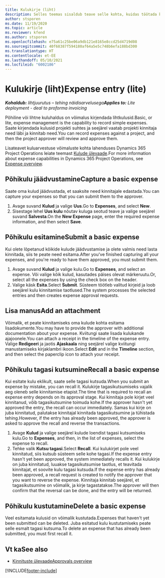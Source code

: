 ```yaml
---
title: Kulukirje (liht)
description: Selles teemas sisaldub teave selle kohta, kuidas töötada kulukirjega lihtjuurutuses.
author: stsporen
ms.date: 11/19/2020
ms.topic: article
ms.reviewer: kfend
ms.author: stsporen
ms.openlocfilehash: e75a61c25be06a9db121e8165e8ccd25d4719d08
ms.sourcegitcommit: 40f68387f594180af64a5e5c748b6efa188bd300
ms.translationtype: HT
ms.contentlocale: et-EE
ms.lasthandoff: 05/10/2021
ms.locfileid: "6002186"
---
```

# <a name="expense-entry-lite"></a><span data-ttu-id="3b914-103">Kulukirje (liht)</span><span class="sxs-lookup"><span data-stu-id="3b914-103">Expense entry (lite)</span></span>

<span data-ttu-id="3b914-104">_**Kohaldub:** lihtjuurutus – tehing näidisarvelusega_</span><span class="sxs-lookup"><span data-stu-id="3b914-104">_**Applies to:** Lite deployment - deal to proforma invoicing_</span></span>

<span data-ttu-id="3b914-105">Põhiline või lihtne kuluhaldus on võimalus kirjendada lihtkulusid.</span><span class="sxs-lookup"><span data-stu-id="3b914-105">Basic, or lite, expense management is the capability to record simple expenses.</span></span> <span data-ttu-id="3b914-106">Saate kirjendada kulusid projekti suhtes ja seejärel vaatab projekti kinnitaja need läbi ja kinnitab need.</span><span class="sxs-lookup"><span data-stu-id="3b914-106">You can record expenses against a project, and then the project approver will review and approve them.</span></span>

<span data-ttu-id="3b914-107">Lisateavet kuluarvestuse võimaluste kohta lahenduses Dynamics 365 Project Operations leiate teemast [Kulude ülevaade](expense-overview.md).</span><span class="sxs-lookup"><span data-stu-id="3b914-107">For more information about expense capabilities in Dynamics 365 Project Operations, see [Expense overview](expense-overview.md).</span></span>

## <a name="capture-a-basic-expense"></a><span data-ttu-id="3b914-108">Põhikulu jäädvustamine</span><span class="sxs-lookup"><span data-stu-id="3b914-108">Capture a basic expense</span></span>

<span data-ttu-id="3b914-109">Saate oma kulud jäädvustada, et saaksite need kinnitajale edastada.</span><span class="sxs-lookup"><span data-stu-id="3b914-109">You can capture your expenses so that you can submit them to the approver.</span></span>

1. <span data-ttu-id="3b914-110">Avage suvand **Kulud** ja valige **Uus**.</span><span class="sxs-lookup"><span data-stu-id="3b914-110">Go to **Expenses**, and select **New**.</span></span>
2. <span data-ttu-id="3b914-111">Sisestage lehel **Uus kulu** nõutav kuluga seotud teave ja valige seejärel suvand **Salvesta**.</span><span class="sxs-lookup"><span data-stu-id="3b914-111">On the **New Expense** page, enter the required expense information, and then select **Save**.</span></span>

## <a name="submit-a-basic-expense"></a><span data-ttu-id="3b914-112">Põhikulu esitamine</span><span class="sxs-lookup"><span data-stu-id="3b914-112">Submit a basic expense</span></span>

<span data-ttu-id="3b914-113">Kui olete lõpetanud kõikide kulude jäädvustamise ja olete valmis need lasta kinnitada, siis te peate need esitama.</span><span class="sxs-lookup"><span data-stu-id="3b914-113">After you've finished capturing all your expenses, and you're ready to have them approved, you must submit them.</span></span>

1. <span data-ttu-id="3b914-114">Avage suvand **Kulud** ja valige kulu.</span><span class="sxs-lookup"><span data-stu-id="3b914-114">Go to **Expenses**, and select an expense.</span></span> <span data-ttu-id="3b914-115">Või valige kõik kulud, kasutades päises olevat märkeruutu.</span><span class="sxs-lookup"><span data-stu-id="3b914-115">Or, select all the expenses by using the check box on the header.</span></span>
2. <span data-ttu-id="3b914-116">Valige käsk **Esita**.</span><span class="sxs-lookup"><span data-stu-id="3b914-116">Select **Submit**.</span></span> <span data-ttu-id="3b914-117">Süsteem töötleb valitud kirjeid ja loob seejärel kulu kinnitamise taotlused.</span><span class="sxs-lookup"><span data-stu-id="3b914-117">The system processes the selected entries and then creates expense approval requests.</span></span>

## <a name="add-an-attachment"></a><span data-ttu-id="3b914-118">Lisa manus</span><span class="sxs-lookup"><span data-stu-id="3b914-118">Add an attachment</span></span>

<span data-ttu-id="3b914-119">Võimalik, et peate kinnitamiseks oma kulude kohta esitama lisadokumente.</span><span class="sxs-lookup"><span data-stu-id="3b914-119">You may have to provide the approver with additional documentation about your expense.</span></span> <span data-ttu-id="3b914-120">Kviitungi saate lisada kulukande ajajoonele.</span><span class="sxs-lookup"><span data-stu-id="3b914-120">You can attach a receipt in the timeline of the expense entry.</span></span> <span data-ttu-id="3b914-121">Valige **Redigeeri** ja jaotis **Ajaskaala** ning seejärel valige kviitungi manustamiseks kirjaklambri ikoon.</span><span class="sxs-lookup"><span data-stu-id="3b914-121">Select **Edit** and in the **Timeline** section, and then select the paperclip icon to attach your receipt.</span></span>

## <a name="recall-a-basic-expense"></a><span data-ttu-id="3b914-122">Põhikulu tagasi kutsumine</span><span class="sxs-lookup"><span data-stu-id="3b914-122">Recall a basic expense</span></span>

<span data-ttu-id="3b914-123">Kui esitate kulu eklikult, saate selle tagasi kutsuda.</span><span class="sxs-lookup"><span data-stu-id="3b914-123">When you submit an expense by mistake, you can recall it.</span></span> <span data-ttu-id="3b914-124">Kulukirje tagasikutsumiseks vajalik aeg oleneb selle kinnitamise etapist.</span><span class="sxs-lookup"><span data-stu-id="3b914-124">The time that is required to recall an expense entry depends on its approval stage.</span></span>  <span data-ttu-id="3b914-125">Kui kinnitaja pole kirjet veel kinnitanud, võib tagasikutsumine toimuda kohe.</span><span class="sxs-lookup"><span data-stu-id="3b914-125">If the approver hasn't yet approved the entry, the recall can occur immediately.</span></span> <span data-ttu-id="3b914-126">Samas kui kirje on juba kinnitatud, palutakse kinnitajal kinnitada tagasikutsumine ja tühistada tehing.</span><span class="sxs-lookup"><span data-stu-id="3b914-126">However, if the entry has already been approved, the approver is asked to approve the recall and reverse the transactions.</span></span>

1. <span data-ttu-id="3b914-127">Avage **Kulud** ja valige seejärel kulude loendist tagasi kutsumiseks kulu.</span><span class="sxs-lookup"><span data-stu-id="3b914-127">Go to **Expenses**, and then, in the list of expenses, select the expense to recall.</span></span>
2. <span data-ttu-id="3b914-128">Tehke valik **Kutsu tagasi**.</span><span class="sxs-lookup"><span data-stu-id="3b914-128">Select **Recall**.</span></span> <span data-ttu-id="3b914-129">Kui kulukirjet pole veel kinnitatud, siis kutsub süsteem selle kohe tagasi.</span><span class="sxs-lookup"><span data-stu-id="3b914-129">If the expense entry hasn't yet been approved, the system immediately recalls it.</span></span> <span data-ttu-id="3b914-130">Kui kulukirje on juba kinnitatud, luuakse tagasikutsumise taotlus, et teavitada kinnitajat, et soovite kulu tagasi kutsuda.</span><span class="sxs-lookup"><span data-stu-id="3b914-130">If the expense entry has already been approved, a recall request is created to notify the approver that you want to reverse the expense.</span></span> <span data-ttu-id="3b914-131">Kinnitaja kinnitab seejärel, et tagasikutsumine on võimalik, ja kirje tagastatakse.</span><span class="sxs-lookup"><span data-stu-id="3b914-131">The approver will then confirm that the reversal can be done, and the entry will be returned.</span></span>

## <a name="delete-a-basic-expense"></a><span data-ttu-id="3b914-132">Põhikulu kustutamine</span><span class="sxs-lookup"><span data-stu-id="3b914-132">Delete a basic expense</span></span>

<span data-ttu-id="3b914-133">Veel esitamata kulusid on võimalik kustutada.</span><span class="sxs-lookup"><span data-stu-id="3b914-133">Expenses that haven't yet been submitted can be deleted.</span></span> <span data-ttu-id="3b914-134">Juba esitatud kulu kustutamiseks peate selle esmalt tagasi kutsuma.</span><span class="sxs-lookup"><span data-stu-id="3b914-134">To delete an expense that has already been submitted, you must first recall it.</span></span>

## <a name="see-also"></a><span data-ttu-id="3b914-135">Vt ka</span><span class="sxs-lookup"><span data-stu-id="3b914-135">See also</span></span>

- [<span data-ttu-id="3b914-136">Kinnituste ülevaade</span><span class="sxs-lookup"><span data-stu-id="3b914-136">Approvals overview</span></span>](../approvals/approvals-overview.md)


[!INCLUDE[footer-include](../includes/footer-banner.md)]